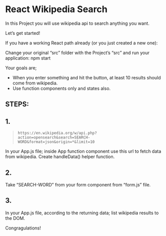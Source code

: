 # React Wikipedia Search

In this Project you will use wikipedia api to search anything you want.

Let’s get started!

If you have a working React path already (or you just created a new one):

Change your original “src” folder with the Project’s “src” and run your application: npm start

Your goals are;
- When you enter something and hit the button, at least 10 results should come from wikipedia.
- Use function components only and states also.

## STEPS:

## 1.
>`https://en.wikipedia.org/w/api.php?action=opensearch&search=SEARCH-WORD&format=json&origin=*&limit=10`

In your App.js file; inside App function component use this url to fetch data from wikipedia. Create handleData() helper function.

## 2.
Take “SEARCH-WORD” from your form component from “form.js” file.

## 3.
In your App.js file, according to the returning data; list wikipedia results to the DOM.


Congragulations!